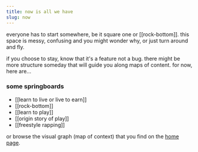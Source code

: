 ```yaml
---
title: now is all we have
slug: now
---
```


everyone has to start somewhere, be it square one or [[rock-bottom]]. this space is messy, confusing and you might wonder why, or just turn around and fly.

if you choose to stay, know that it's a feature not a bug. there might be more structure someday that will guide you along maps of content. for now, here are...

### some springboards
- [[learn to live or live to earn]]
- [[rock-bottom]]
- [[learn to play]]
- [[origin story of play]]
- [[freestyle rapping]]

or browse the visual graph (map of context) that you find on the [home page](/).